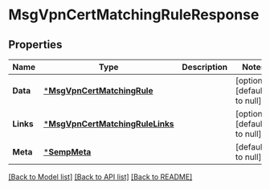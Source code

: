 # MsgVpnCertMatchingRuleResponse

## Properties
Name | Type | Description | Notes
------------ | ------------- | ------------- | -------------
**Data** | [***MsgVpnCertMatchingRule**](MsgVpnCertMatchingRule.md) |  | [optional] [default to null]
**Links** | [***MsgVpnCertMatchingRuleLinks**](MsgVpnCertMatchingRuleLinks.md) |  | [optional] [default to null]
**Meta** | [***SempMeta**](SempMeta.md) |  | [default to null]

[[Back to Model list]](../README.md#documentation-for-models) [[Back to API list]](../README.md#documentation-for-api-endpoints) [[Back to README]](../README.md)

